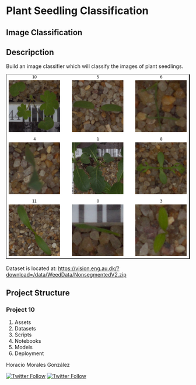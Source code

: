 # Plant Seedling Classification
## Image Classification

## Descripction
Build an image classifier which will classify the images of plant seedlings.

<img src="./assets/seeds.png"> </img>

Dataset is located at: https://vision.eng.au.dk/?download=/data/WeedData/NonsegmentedV2.zip

## Project Structure
### Project 10
1. Assets
2. Datasets
3. Scripts
4. Notebooks
5. Models
6. Deployment

Horacio Morales González

[![Twitter Follow](https://img.shields.io/twitter/follow/LachoMorales?style=social)](https://twitter.com/refine_dev)
[![Twitter Follow](https://img.shields.io/badge/-hmorales1970-blue?style=flat-square&logo=Linkedin&logoColor=white)](https://www.linkedin.com/in/hmorales1970/)
